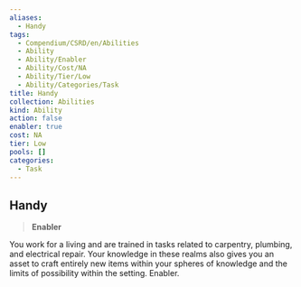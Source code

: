 ```yaml
---
aliases:
  - Handy
tags:
  - Compendium/CSRD/en/Abilities
  - Ability
  - Ability/Enabler
  - Ability/Cost/NA
  - Ability/Tier/Low
  - Ability/Categories/Task
title: Handy
collection: Abilities
kind: Ability
action: false
enabler: true
cost: NA
tier: Low
pools: []
categories:
  - Task
---
```

## Handy  
>**Enabler**
  
You work for a living and are trained in tasks related to carpentry, plumbing, and electrical repair. Your knowledge in these realms also gives you an asset to craft entirely new items within your spheres of knowledge and the limits of possibility within the setting. Enabler.